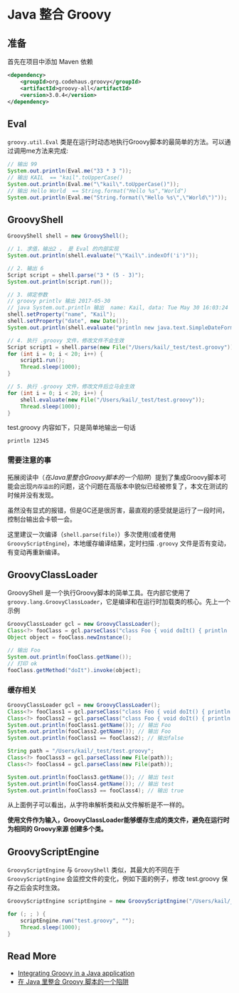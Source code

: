 # Java 整合 Groovy



## 准备

首先在项目中添加 Maven 依赖

``` xml
<dependency>
    <groupId>org.codehaus.groovy</groupId>
    <artifactId>groovy-all</artifactId>
    <version>3.0.4</version>
</dependency>
```

## Eval

`groovy.util.Eval` 类是在运行时动态地执行Groovy脚本的最简单的方法。可以通过调用me方法来完成:

``` Java
// 输出 99
System.out.println(Eval.me("33 * 3 "));
// 输出 KAIL  == "kail".toUpperCase()
System.out.println(Eval.me("\"kail\".toUpperCase()"));
// 输出 Hello World  == String.format("Hello %s","World")
System.out.println(Eval.me("String.format(\"Hello %s\",\"World\")"));
```



## GroovyShell

``` java
GroovyShell shell = new GroovyShell();

// 1. 求值，输出2 ， 是 Eval 的内部实现
System.out.println(shell.evaluate("\"Kail\".indexOf('i')"));

// 2. 输出 6
Script script = shell.parse("3 * (5 - 3)");
System.out.println(script.run());

// 3. 绑定参数
// groovy printlv 输出 2017-05-30  
// java System.out.println 输出  name: Kail, data: Tue May 30 16:03:24 CST 2017 !
shell.setProperty("name", "Kail");
shell.setProperty("date", new Date());
System.out.println(shell.evaluate("println new java.text.SimpleDateFormat('yyyy-MM-dd').format(date); \"name: $name, data: $date !\" "));

// 4. 执行 .groovy 文件，修改文件不会生效
Script script1 = shell.parse(new File("/Users/kail/_test/test.groovy"));
for (int i = 0; i < 20; i++) {
    script1.run();
    Thread.sleep(1000);
}

// 5. 执行 .groovy 文件，修改文件后立马会生效
for (int i = 0; i < 20; i++) {
    shell.evaluate(new File("/Users/kail/_test/test.groovy"));
    Thread.sleep(1000);
}
```
test.groovy 内容如下，只是简单地输出一句话

``` grovvy
println 12345
```



### 需要注意的事

拓展阅读中（*在Java里整合Groovy脚本的一个陷阱*）提到了集成Groovy脚本可能会出现`内存溢出`的问题，这个问题在高版本中貌似已经被修复了，本文在测试的时候并没有发现。

虽然没有显式的报错，但是GC还是很厉害，最直观的感受就是运行了一段时间，控制台输出会卡顿一会。

这里建议一次编译（`shell.parse(file)`）多次使用(或者使用 `GroovyScriptEngine`)，本地缓存编译结果，定时扫描 `.groovy` 文件是否有变动，有变动再重新编译。



## GroovyClassLoader

GroovyShell 是一个执行Groovy脚本的简单工具。在内部它使用了 `groovy.lang.GroovyClassLoader`，它是编译和在运行时加载类的核心。先上一个示例

``` java
GroovyClassLoader gcl = new GroovyClassLoader();
Class<?> fooClass = gcl.parseClass("class Foo { void doIt() { println 'ok' } }");
Object object = fooClass.newInstance();

// 输出 Foo
System.out.println(fooClass.getName());
// 打印 ok
fooClass.getMethod("doIt").invoke(object);
```



### 缓存相关

``` java
GroovyClassLoader gcl = new GroovyClassLoader();
Class<?> fooClass1 = gcl.parseClass("class Foo { void doIt() { println 'ok' } }");
Class<?> fooClass2 = gcl.parseClass("class Foo { void doIt() { println 'ok' } }");
System.out.println(fooClass1.getName()); // 输出 Foo
System.out.println(fooClass2.getName()); // 输出 Foo
System.out.println(fooClass1 == fooClass2); // 输出false

String path = "/Users/kail/_test/test.groovy";
Class<?> fooClass3 = gcl.parseClass(new File(path));
Class<?> fooClass4 = gcl.parseClass(new File(path));

System.out.println(fooClass3.getName()); // 输出 test
System.out.println(fooClass4.getName()); // 输出 test
System.out.println(fooClass3 == fooClass4); // 输出 true
```


从上面例子可以看出，从字符串解析类和从文件解析是不一样的。

**使用文件作为输入，GroovyClassLoader能够缓存生成的类文件，避免在运行时为相同的 Groovy来源 创建多个类。**



## GroovyScriptEngine

`GroovyScriptEngine` 与 `GroovyShell` 类似，其最大的不同在于 `GroovyScriptEngine` 会监控文件的变化，例如下面的例子，修改 test.groovy 保存之后会实时生效。

``` java
GroovyScriptEngine scriptEngine = new GroovyScriptEngine("/Users/kail/_test/");

for (; ; ) {
    scriptEngine.run("test.groovy", "");
    Thread.sleep(1000);
}
```




## Read More

- [Integrating Groovy in a Java application](http://docs.groovy-lang.org/docs/latest/html/documentation/#_integrating_groovy_in_a_java_application)
- [在 Java 里整合 Groovy 脚本的一个陷阱](http://rednaxelafx.iteye.com/blog/620155)



